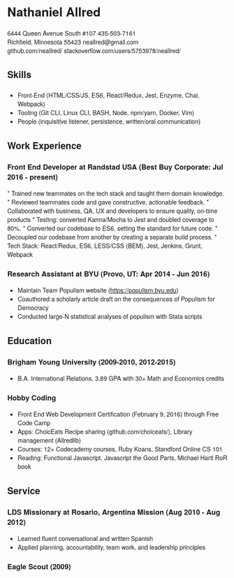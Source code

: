 <style>
body {
  font-family: "Helvetica Neue", Helvetica, Arial, sans-serif;
}

h1 {
}
</style>

Nathaniel Allred
================

<div class="meta">
  <div class="meta__row">
  <span class="meta__address">6444 Queen Avenue South #107</span>
  <span class="meta__phone">435-503-7161</span>
  </div>
  <div class="meta__row">
  <span class="meta__city">Richfield, Minnesota 55423</span>
  <span class="meta__email">neallred@gmail.com</span>
  </div>
  <div class="meta__row">
  <span class="meta__github">github.com/neallred/</span>
  <span class="meta__stackoverflow">stackoverflow.com/users/5753978/neallred/</span>
  </div>
</div>

Skills
------

###

* Front-End (HTML/CSS/JS, ES6, React/Redux, Jest, Enzyme, Chai, Webpack)
* Tooling (Git CLI, Linux CLI, BASH, Node, npm/yarn, Docker, Vim)
* People (inquisitive listener, persistence, written/oral communication)

Work Experience
---------------

<h3 class="section__leader">Front End Developer at Randstad USA <span class="job__location">(Best Buy Corporate: Jul 2016 - present)</span></h3>
* Trained new teammates on the tech stack and taught them domain knowledge.
* Reviewed teammates code and gave constructive, actionable feedback.
* Collaborated with business, QA, UX and developers to ensure quality, on-time products
* Testing: converted Karma/Mocha to Jest and doubled coverage to 80%.
* Converted our codebase to ES6, setting the standard for future code.
* Decoupled our codebase from another by creating a separate build process.
* Tech Stack: React/Redux, ES6, LESS/CSS (BEM), Jest, Jenkins, Grunt, Webpack

### Research Assistant at BYU <span class="job__location">(Provo, UT: Apr 2014 - Jun 2016)</span>
* Maintain Team Populism website (https://populism.byu.edu)
* Coauthored a scholarly article draft on the consequences of Populism for Democracy
* Conducted large-N statistical analyses of populism with Stata scripts

Education
---------
### Brigham Young University <span class="job__location">(2009-2010, 2012-2015)</span>
* B.A. International Relations, 3.89 GPA with 30+ Math and Economics credits

### Hobby Coding
* Front End Web Development Certification (February 9, 2016) through Free Code Camp	
* Apps: ChoicEats Recipe sharing (github.com/choiceats/), Library management (Allredlib)
* Courses: 12+ Codecademy courses, Ruby Koans, Standford Online CS 101
* Reading: Functional Javascript, Javascript the Good Parts, Michael Hartl RoR book

Service
-------

### LDS Missionary at Rosario, Argentina Mission <span class="job__location">(Aug 2010 - Aug 2012)</span>
* Learned fluent conversational and written Spanish
* Applied planning, accountability, team work, and leadership principles

### Eagle Scout (2009)
